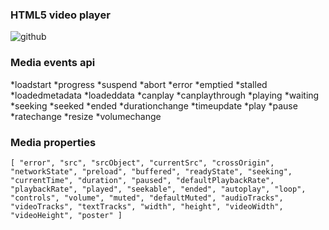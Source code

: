 ### HTML5 video player
![github](http://www.egtch.com/wp-content/uploads/2017/11/WX20171112-134847@2x.png "github")
### Media events api
*loadstart
*progress
*suspend
*abort
*error
*emptied
*stalled
*loadedmetadata
*loadeddata
*canplay
*canplaythrough
*playing
*waiting
*seeking
*seeked
*ended
*durationchange
*timeupdate
*play
*pause
*ratechange
*resize
*volumechange

### Media properties
`[ "error", "src", "srcObject", "currentSrc", "crossOrigin", "networkState", "preload", "buffered", "readyState", "seeking", "currentTime", "duration",
     "paused", "defaultPlaybackRate", "playbackRate", "played", "seekable", "ended", "autoplay", "loop", "controls", "volume",
     "muted", "defaultMuted", "audioTracks", "videoTracks", "textTracks", "width", "height", "videoWidth", "videoHeight", "poster" ]`
